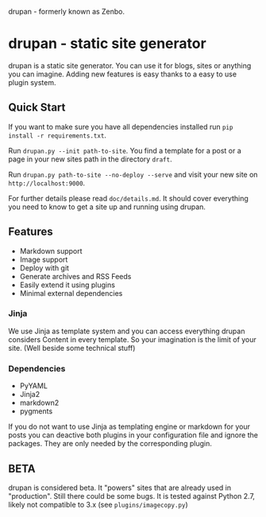 drupan - formerly known as Zenbo.

# drupan - static site generator
drupan is a static site generator. You can use it for blogs, sites or anything
you can imagine. Adding new features is easy thanks to a easy to use plugin
system.

## Quick Start
If you want to make sure you have all dependencies installed run ```pip install -r requirements.txt```.

Run ```drupan.py --init path-to-site```. You find a template for a post or a
page in your new sites path in the directory ```draft```.

Run ```drupan.py path-to-site --no-deploy --serve``` and visit your new site
on ```http://localhost:9000```.

For further details please read ```doc/details.md```. It should cover everything
you need to know to get a site up and running using drupan.

## Features
  - Markdown support
  - Image support
  - Deploy with git
  - Generate archives and RSS Feeds
  - Easily extend it using plugins
  - Minimal external dependencies

### Jinja
We use Jinja as template system and you can access everything drupan considers
Content in every template. So your imagination is the limit of your site. (Well
beside some technical stuff)

### Dependencies
  - PyYAML
  - Jinja2
  - markdown2
  - pygments

If you do not want to use Jinja as templating engine or markdown for your posts
you can deactive both plugins in your configuration file and ignore the packages.
They are only needed by the corresponding plugin.

## BETA
drupan is considered beta. It "powers" sites that are already used in "production".
Still there could be some bugs. It is tested against Python 2.7, likely not 
compatible to 3.x (see ```plugins/imagecopy.py```)
